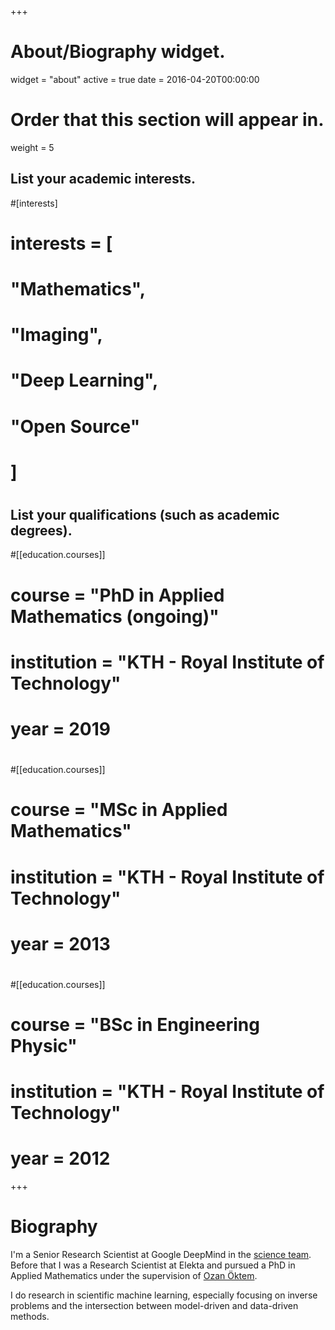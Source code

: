 +++
# About/Biography widget.
widget = "about"
active = true
date = 2016-04-20T00:00:00

# Order that this section will appear in.
weight = 5

## List your academic interests.
#[interests]
#  interests = [
#    "Mathematics",
#    "Imaging",
#    "Deep Learning",
#    "Open Source"
#  ]
#
## List your qualifications (such as academic degrees).
#[[education.courses]]
#  course = "PhD in Applied Mathematics (ongoing)"
#  institution = "KTH - Royal Institute of Technology"
#  year = 2019
#
#[[education.courses]]
#  course = "MSc in Applied Mathematics"
#  institution = "KTH - Royal Institute of Technology"
#  year = 2013
#
#[[education.courses]]
#  course = "BSc in Engineering Physic"
#  institution = "KTH - Royal Institute of Technology"
#  year = 2012
 
+++

# Biography

I'm a Senior Research Scientist at Google DeepMind in the [science team](https://deepmind.com/about/science).
Before that I was a Research Scientist at Elekta and pursued a PhD in Applied Mathematics under the supervision of [Ozan Öktem](https://www.kth.se/profile/ozan).

I do research in scientific machine learning, especially focusing on inverse problems and the intersection between model-driven and data-driven methods.
